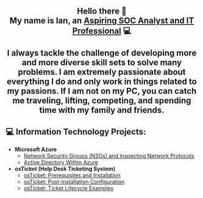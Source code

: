 <h2 align="center">
Hello there 👋
<br>
My name is Ian, an <a href="https://www.linkedin.com/in/iansherer/">Aspiring SOC Analyst and IT Professional</a> 💻
<br>
<br>
I always tackle the challenge of developing more and more diverse skill sets to solve many problems. I am extremely passionate about everything I do and only work in things related to my passions. If I am not on my PC, you can catch me traveling, lifting, competing, and spending time with my family and friends. 

## 💻 Information Technology Projects:

- <b>Microsoft Azure</b>
  - [Network Security Groups (NSGs) and Inspecting Network Protocols](https://github.com/iansherer/azure-network-protocols)
  - [Active Directory Within Azure]()
- <b>osTicket (Help Desk Ticketing System)</b>
  - [osTicket: Prerequisites and Installation]()
  - [osTicket: Post-Installation Configuration]()
  - [osTicket: Ticket Lifecycle Examples]()
<!--
**iansherer/iansherer** is a ✨ _special_ ✨ repository because its `README.md` (this file) appears on your GitHub profile.

Here are some ideas to get you started:

- 🔭 I’m currently working on ...
- 🌱 I’m currently learning ...
- 👯 I’m looking to collaborate on ...
- 🤔 I’m looking for help with ...
- 💬 Ask me about ...
- 📫 How to reach me: ...
- 😄 Pronouns: ...
- ⚡ Fun fact: ...
-->
